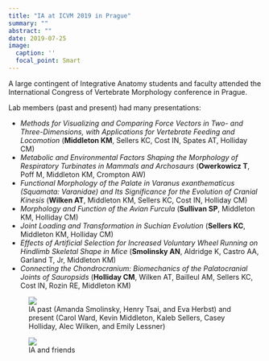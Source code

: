 ```yaml
---
title: "IA at ICVM 2019 in Prague"
summary: ""
abstract: ""
date: 2019-07-25
image:
  caption: ''
  focal_point: Smart
---
```


A large contingent of Integrative Anatomy students and faculty attended the International Congress of Vertebrate Morphology conference in Prague.

Lab members (past and present) had many presentations:

- *Methods for Visualizing and Comparing Force Vectors in Two- and Three-Dimensions, with Applications for Vertebrate Feeding and Locomotion* (**Middleton KM**, Sellers KC, Cost IN, Spates AT, Holliday CM)
- *Metabolic and Environmental Factors Shaping the Morphology of Respiratory Turbinates in Mammals and Archosaurs* (**Owerkowicz T**, Poff M, Middleton KM, Crompton AW)
- *Functional Morphology of the Palate in Varanus exanthematicus (Squamata: Varanidae) and Its Significance for the Evolution of Cranial Kinesis* (**Wilken AT**, Middleton KM, Sellers KC, Cost IN, Holliday CM)
- *Morphology and Function of the Avian Furcula* (**Sullivan SP**, Middleton KM, Holliday CM)
- *Joint Loading and Transformation in Suchian Evolution* (**Sellers KC**, Middleton KM, Holliday CM)
- *Effects of Artificial Selection for Increased Voluntary Wheel Running on Hindlimb Skeletal Shape in Mice* (**Smolinsky AN**, Aldridge K, Castro AA, Garland T, Jr, Middleton KM)
- *Connecting the Chondrocranium: Biomechanics of the Palatocranial Joints of Sauropsids* (**Holliday CM**, Wilken AT, Bailleul AM, Sellers KC, Cost IN, Rozin
RE, Middleton KM)


<figure>
<img src="/img/ICVM-2019-1.jpg">
<figcaption>IA past (Amanda Smolinsky, Henry Tsai, and Eva Herbst) and present (Carol Ward, Kevin Middleton, Kaleb Sellers, Casey Holliday, Alec Wilken, and Emily Lessner)</figcaption>
</figure>
    
<figure>
<img src="/img/ICVM-2019-2.jpg">
<figcaption>IA and friends</figcaption>
</figure>
